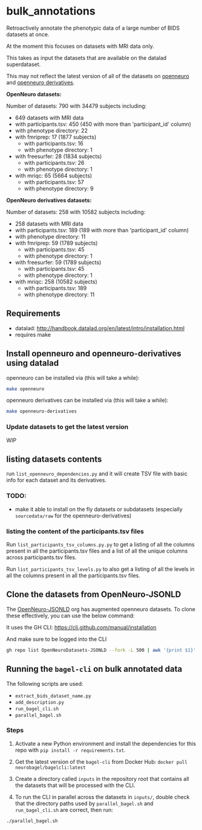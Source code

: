 # bulk_annotations

Retroactively annotate the phenotypic data of a large number of BIDS datasets at once.

At the moment this focuses on datasets with MRI data only.

This takes as input the datasets that are available on the datalad superdataset.

This may not reflect the latest version of all of the datasets on [openneuro](https://github.com/OpenNeuroDatasets)
and [openneuro derivatives](https://github.com/OpenNeuroDerivatives).

**OpenNeuro datasets:**

Number of datasets: 790 with 34479 subjects including:
- 649 datasets with MRI data
 - with participants.tsv: 450 (450 with more than 'participant_id' column)
 - with phenotype directory: 22
 - with fmriprep: 17 (1877 subjects)
   - with participants.tsv: 16
   - with phenotype directory: 1
 - with freesurfer: 28 (1834 subjects)
   - with participants.tsv: 26
   - with phenotype directory: 1
 - with mriqc: 65 (5664 subjects)
   - with participants.tsv: 57
   - with phenotype directory: 9


**OpenNeuro derivatives datasets:**

Number of datasets: 258 with 10582 subjects including:
- 258 datasets with MRI data
 - with participants.tsv: 189 (189 with more than 'participant_id' column)
 - with phenotype directory: 11
 - with fmriprep: 59 (1789 subjects)
   - with participants.tsv: 45
   - with phenotype directory: 1
 - with freesurfer: 59 (1789 subjects)
   - with participants.tsv: 45
   - with phenotype directory: 1
 - with mriqc: 258 (10582 subjects)
   - with participants.tsv: 189
   - with phenotype directory: 11

## Requirements

- datalad: http://handbook.datalad.org/en/latest/intro/installation.html
- requires make

## Install openneuro and openneuro-derivatives using datalad

openneuro can be installed via (this will take a while):

```bash
make openneuro
```

openneuro derivatives can be installed via (this will take a while):

```bash
make openneuro-derivatives
```

### Update datasets to get the latest version

WIP


## listing datasets contents

run `list_openneuro_dependencies.py`
and it will create TSV file with basic info for each dataset and its derivatives.


### TODO:

- make it able to install on the fly datasets or subdatasets
  (especially `sourcedata/raw` for the openneuro-derivatives)


### listing the content of the participants.tsv files

Run `list_participants_tsv_columns.py.py`
to get a listing of all the columns present in all the participants.tsv files
and a list of all the unique columns across participants.tsv files.

Run `list_participants_tsv_levels.py` to also get a listing of all the levels
in all the columns present in all the participants.tsv files.

## Clone the datasets from OpenNeuro-JSONLD

The [OpenNeuro-JSONLD](https://github.com/OpenNeuroDatasets-JSONLD) org
has augmented openneuro datasets. To clone these effectively,
you can use the below command:

It uses the GH CLI: https://cli.github.com/manual/installation

And make sure to be logged into the CLI

```bash
gh repo list OpenNeuroDatasets-JSONLD --fork -L 500 | awk '{print $1}' | sed 's/OpenNeuroDatasets-JSONLD\///g' | parallel -j 6 git clone git@github.com:OpenNeuroDatasets-JSONLD/{}
```

## Running the `bagel-cli` on bulk annotated data
The following scripts are used:
- `extract_bids_dataset_name.py`
- `add_description.py`
- `run_bagel_cli.sh`
- `parallel_bagel.sh`

### Steps
1. Activate a new Python environment and install the dependencies for this repo with `pip install -r requirements.txt`.

2. Get the latest version of the `bagel-cli` from Docker Hub: `docker pull neurobagel/bagelcli:latest`

3. Create a directory called `inputs` in the repository root that contains all the datasets that will be processed with the CLI.

4. To run the CLI in parallel across the datasets in `inputs/`, double check that the directory paths used by `parallel_bagel.sh` and `run_bagel_cli.sh` are correct, then run:
```bash
./parallel_bagel.sh
```

